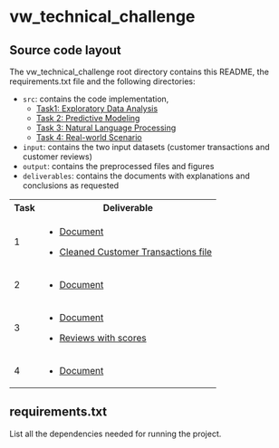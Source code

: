 # vw_technical_challenge



Source code layout
---

The vw_technical_challenge root directory contains this README, the requirements.txt file and the following directories:

* `src`: contains the code implementation, 
  * [Task1: Exploratory Data Analysis](src/Task1_Exploratory_Data_Analysis.ipynb)
  * [Task 2: Predictive Modeling](src/Task2_Predictive_Modeling.ipynb)
  * [Task 3: Natural Language Processing](src/Task3_Natural_Language_Processing.ipynb)
  * [Task 4: Real-world Scenario](src/Task4_Real_world_Scenario.ipynb)
* `input`: contains the two input datasets (customer transactions and customer reviews)
* `output`: contains the preprocessed files and figures 
* `deliverables`: contains the documents with explanations and conclusions as requested

<table>
<tr><th>Task</th><th>Deliverable</th></tr>
<tr><td>
1
</td><td>

* [Document](deliverables/deliverable_task1.pdf)

* [Cleaned Customer Transactions file](output/task1/transactions_cleaned.csv)
</td></tr>
<tr><td>
2
</td><td>

* [Document](deliverables/deliverable_task2.pdf)

</td></tr>
<tr><td>

3

</td><td>

* [Document](deliverables/deliverable_task3.pdf)

* [Reviews with scores](output/task3/reviews_with_scores.csv)

</td></tr>
<tr><td>

4
</td><td>

* [Document](deliverables/deliverable_task4.pdf)

</td></tr>

</table>





requirements.txt
---

List all the dependencies needed for running the project. 

